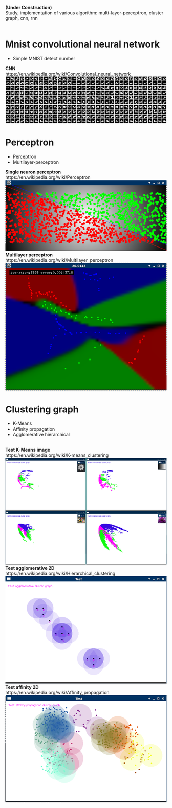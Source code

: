 <b>(Under Construction)</b><br>
Study, implementation of various algorithm: multi-layer-perceptron, cluster graph, cnn, rnn<br><br>

# Mnist convolutional neural network
<ul>
<li>Simple MNIST detect number</li>
</ul>
<b>CNN</b><br>
https://en.wikipedia.org/wiki/Convolutional_neural_network
<img src="screen/mnist-cnn.png"></br>

# Perceptron
<ul>
<li>Perceptron</li>
<li>Multilayer-perceptron</li>
</ul>
<b>Single neuron perceptron</b><br>
https://en.wikipedia.org/wiki/Perceptron
<img src="screen/single-layer-perceptron.png"></br>
<b>Multilayer perceptron</b><br>
https://en.wikipedia.org/wiki/Multilayer_perceptron
<img src="screen/multi-layer-perceptron.png"></br>

# Clustering graph
<ul>
<li>K-Means</li>
<li>Affinity propagation</li>
<li>Agglomerative hierarchical</li>
</ul>
<br>
<b>Test K-Means image</b><br>
https://en.wikipedia.org/wiki/K-means_clustering
<img src="screen/k-means-clustergraph.png"></br>
<b>Test agglomerative 2D</b><br>
https://en.wikipedia.org/wiki/Hierarchical_clustering
<img src="screen/agglomerative-clustergraph.png"></br>
<b>Test affinity 2D</b><br>
https://en.wikipedia.org/wiki/Affinity_propagation
<img src="screen/affinity-clustergraph.png"></br>
<br>
<!--<b>Test recostruction (under costruction)</b>
<img src="screen/recostruction-clustergraph1.png">
<img src="screen/recostruction-clustergraph2.png">
<br>-->
